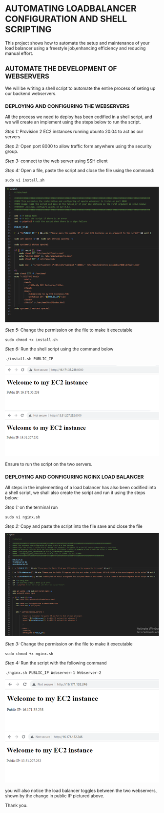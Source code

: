 # AUTOMATING LOADBALANCER CONFIGURATION AND SHELL SCRIPTING

This project shows how to automate the setup and maintenance of your load balancer using a freestyle job,enhancing efficiency and reducing manual effort.

## AUTOMATE THE DEVELOPMENT OF WEBSERVERS

We will be writing a shell script to automate the entire process of seting up our backend webservers.

### DEPLOYING AND CONFIGURING THE WEBSERVERS

All the process we need to deploy has been codified in a shell script, and we will create an implement using the steps below to run the script.

*Step 1:* Provision 2 EC2 instances running ubunto 20.04 to act as our servers

*Step 2:* Open port 8000 to allow traffic form anywhere using the security group.

*Step 3:* connect to the web server using SSH client

*Step 4:* Open a file, paste the script and close the file using the command:

`sudo vi install.sh`

![apacheconfig](./images/config.jpg)

*Step 5:* Change the permission on the file to make it executable

`sudo chmod +x install.sh`

*Step 6:* Run the shell script using the command below

`./install.sh PUBLIC_IP`

![server1](./images/server1.jpg)
![server2](./images/server2.jpg)

Ensure to run the script on the two servers.

### DEPLOYING AND CONFIGURING NGINX LOAD BALANCER   

All steps in the implementing of a load balancer has also been codified into a shell script, we shall also create the script and run it using the steps below:

*Step 1:* on the terminal run 

`sudo vi nginx.sh`

*Step 2:* Copy and paste the script into the file save and close the file

![config](./images/nginx%20config.jpg)

*Step 3:* Change the permission on the file to make it executable

`sudo chmod +x nginx.sh`

*Step 4:* Run the script with the following command

`./nginx.sh PUBLIC_IP Webserver-1 Webserver-2`

![shell](./images/load1.jpg)
![shell2](./images/load2.jpg)

you will also notice the load balancer toggles between the two webservers, shown by the change in public IP pictured above.

Thank you.













